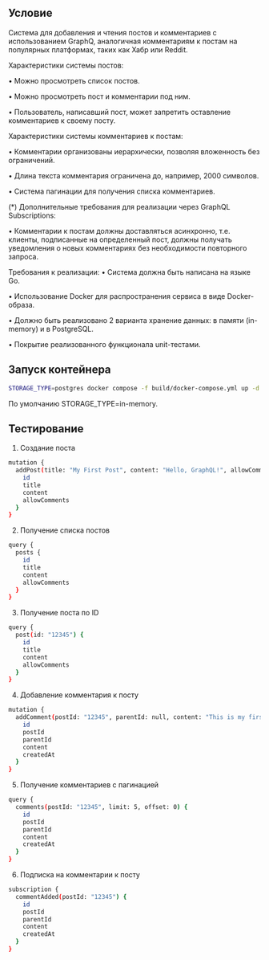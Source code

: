 ## Условие

Система для добавления и чтения постов и комментариев с использованием GraphQ, аналогичная комментариям к постам на популярных платформах, таких как Хабр или Reddit.

Характеристики системы постов:

•	Можно просмотреть список постов.

•	Можно просмотреть пост и комментарии под ним.

•	Пользователь, написавший пост, может запретить оставление комментариев к своему посту.

Характеристики системы комментариев к постам:

•	Комментарии организованы иерархически, позволяя вложенность без ограничений.

•	Длина текста комментария ограничена до, например, 2000 символов.

•	Система пагинации для получения списка комментариев.

(*) Дополнительные требования для реализации через GraphQL Subscriptions:

•	Комментарии к постам должны доставляться асинхронно, т.е. клиенты, подписанные на определенный пост, должны получать уведомления о новых комментариях без необходимости повторного запроса.

Требования к реализации:
•	Система должна быть написана на языке Go.

•	Использование Docker для распространения сервиса в виде Docker-образа.

•	Должно быть реализовано 2 варианта хранение данных: в памяти (in-memory) и в PostgreSQL.

•	Покрытие реализованного функционала unit-тестами.

## Запуск контейнера

```bash
STORAGE_TYPE=postgres docker compose -f build/docker-compose.yml up -d --build
```

По умолчанию STORAGE_TYPE=in-memory.

## Тестирование

1. Создание поста

```bash
mutation {
  addPost(title: "My First Post", content: "Hello, GraphQL!", allowComments: true) {
    id
    title
    content
    allowComments
  }
}
```

2. Получение списка постов

```bash
query {
  posts {
    id
    title
    content
    allowComments
  }
}
```

3. Получение поста по ID

```bash
query {
  post(id: "12345") {
    id
    title
    content
    allowComments
  }
}
```

4. Добавление комментария к посту

```bash
mutation {
  addComment(postId: "12345", parentId: null, content: "This is my first comment!") {
    id
    postId
    parentId
    content
    createdAt
  }
}
```

5. Получение комментариев с пагинацией

```bash
query {
  comments(postId: "12345", limit: 5, offset: 0) {
    id
    postId
    parentId
    content
    createdAt
  }
}
```

6. Подписка на комментарии к посту

```bash
subscription {
  commentAdded(postId: "12345") {
    id
    postId
    parentId
    content
    createdAt
  }
}
```